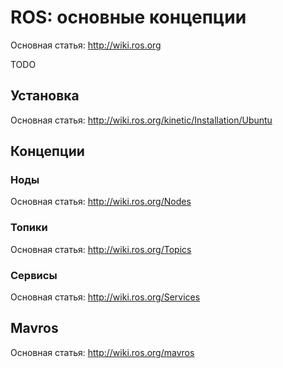 ROS: основные концепции
====

Основная статья: http://wiki.ros.org

TODO

Установка
---

Основная статья: http://wiki.ros.org/kinetic/Installation/Ubuntu

Концепции
---

### Ноды

Основная статья: http://wiki.ros.org/Nodes

### Топики

Основная статья: http://wiki.ros.org/Topics

### Сервисы

Основная статья: http://wiki.ros.org/Services

Mavros
---

Основная статья: http://wiki.ros.org/mavros

